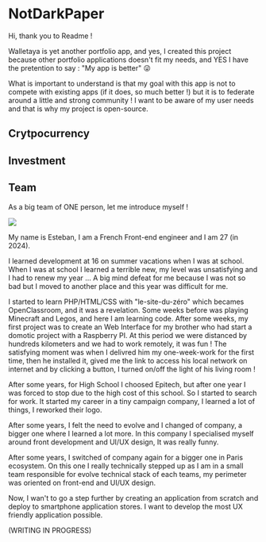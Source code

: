 # NotDarkPaper

Hi, thank you to Readme !

Walletaya is yet another portfolio app, and yes, I created this project because other portfolio applications doesn't fit my needs, and YES I have the pretention to say : "My app is better" 😜

What is important to understand is that my goal with this app is not to compete with existing apps (if it does, so much better !) but it is to federate around a little and strong community ! I want to be aware of my user needs and that is why my project is open-source.

## Crytpocurrency

## Investment

## Team

As a big team of ONE person, let me introduce myself !

![](https://media.licdn.com/dms/image/D4E03AQF0WIUdKV1gwQ/profile-displayphoto-shrink_200_200/0/1676024747403?e=1718841600&v=beta&t=mS9sM-HmZHLDzbP81WBA53I7jbU3_k-4h_nS2SBlu6s)

My name is Esteban, I am a French Front-end engineer and I am 27 (in 2024).

I learned development at 16 on summer vacations when I was at school. When I was at school I learned a terrible new, my level was unsatisfying and I had to renew my year ... A big mind defeat for me because I was not so bad but I moved to another place and this year was difficult for me.

I started to learn PHP/HTML/CSS with "le-site-du-zéro" which becames OpenClassroom, and it was a revelation. Some weeks before was playing Minecraft and Legos, and here I am learning code. After some weeks, my first project was to create an Web Interface for my brother who had start a domotic project with a Raspberry PI. At this period we were distanced by hundreds kilometers and we had to work remotely, it was fun ! The satisfying moment was when I delivred him my one-week-work for the first time, then he installed it, gived me the link to access his local network on internet and by clicking a button, I turned on/off the light of his living room !

After some years, for High School I choosed Epitech, but after one year I was forced to stop due to the high cost of this school. So I started to search for work. It started my career in a tiny campaign company, I learned a lot of things, I reworked their logo.

After some years, I felt the need to evolve and I changed of company, a bigger one where I learned a lot more. In this company I specialised myself around front development and UI/UX design, It was really funny.

After some years, I switched of company again for a bigger one in Paris ecosystem. On this one I really technically stepped up as I am in a small team responsible for evolve technical stack of each teams, my perimeter was oriented on front-end and UI/UX design.

Now, I wan't to go a step further by creating an application from scratch and deploy to smartphone application stores. I want to develop the most UX friendly application possible.

(WRITING IN PROGRESS)
